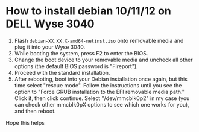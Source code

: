 # How to install debian 10/11/12 on DELL Wyse 3040
1. Flash `debian-XX.XX.X-amd64-netinst.iso` onto removable media and plug it into your Wyse 3040.
2. While booting the system, press F2 to enter the BIOS.
3. Change the boot device to your removable media and uncheck all other options (the default BIOS password is "Fireport").
4. Proceed with the standard installation.
5. After rebooting, boot into your Debian installation once again, but this time select "rescue mode". Follow the instructions until you see the option to "Force GRUB installation to the EFI removable media path." Click it, then click continue. Select "/dev/mmcblk0p2" in my case (you can check other mmcblk0pX options to see which one works for you), and then reboot.

Hope this helps
